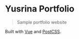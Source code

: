 # Yusrina Portfolio

> Sample portfolio website

Built with [Vue](https://vuejs.org) and [PostCSS](https://preset-env.cssdb.org/).
